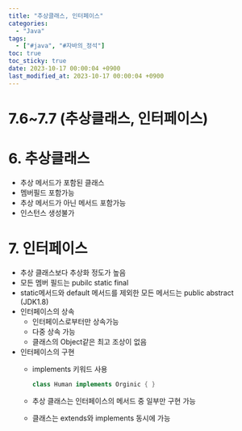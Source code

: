 ```yaml
---
title: "추상클래스, 인터페이스"
categories:
  - "Java"
tags:
  - ["#java", "#자바의_정석"]
toc: true
toc_sticky: true
date: 2023-10-17 00:00:04 +0900
last_modified_at: 2023-10-17 00:00:04 +0900
---
```

# 7.6~7.7 (추상클래스, 인터페이스)

# 6. 추상클래스

- 추상 메서드가 포함된 클래스
- 멤버필드 포함가능
- 추상 메서드가 아닌 메서드 포함가능
- 인스턴스 생성불가

# 7. 인터페이스

- 추상 클래스보다 추상화 정도가 높음
- 모든 멤버 필드는 pubilc static final
- static메서드와 default 메서드를 제외한 모든 메서드는 public abstract (JDK1.8)
- 인터페이스의 상속
    - 인터페이스로부터만 상속가능
    - 다중 상속 가능
    - 클래스의 Object같은 최고 조상이 없음
- 인터페이스의 구현
    - implements 키워드 사용
        
        ```java
        class Human implements Orginic { }
        ```
        
    - 추상 클래스는 인터페이스의 메서드 중 일부만 구현 가능
    - 클래스는 extends와 implements 동시에 가능